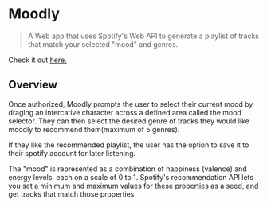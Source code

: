 # Moodly

> A Web app that uses Spotify's Web API to generate a playlist of tracks that match your selected "mood" and genres.

Check it out [here.](http://moodly-one.vercel.app/)

## Overview

Once authorized, Moodly prompts the user to select their current mood by draging an intercative character across a defined area called the mood selector. They can then select the desired genre of tracks they would like moodly to recommend them(maximum of 5 genres).

If they like the recommended playlist, the user has the option to save it to their spotify account for later listening.

The "mood" is represented as a combination of happiness (valence) and energy levels, each on a scale of 0 to 1. Spotify's recommendation API lets you set a minimum and maximum values for these properties as a seed, and get tracks that match those properties.
